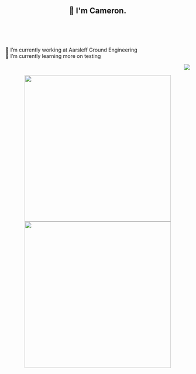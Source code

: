 <h2 align="center">👋 I'm Cameron.</h2>

<div>
  <p align = "left">
    <br/>
    <br/>
    <br/>
    <br/>
    <a>🔭 I’m currently working at Aarsleff Ground Engineering<a/>
    <br/>
    <a>🌱 I’m currently learning more on testing<a/>
  </p>
  <p align = "right">
    <img src = "https://github-readme-stats.vercel.app/api/top-langs/?username=camcoles&langs_count=8&theme=github_dark" >
  </p>
</div>
    
<p align = "center">
  <img src = "https://github-readme-stats.vercel.app/api?username=camcoles&show_icons=true&theme=github_dark" width = 400>
  <img src = "https://github-readme-streak-stats.herokuapp.com?user=camcoles&theme=dark&hide_border=true" width = 400>
</p>
